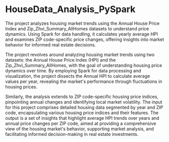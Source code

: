 # HouseData_Analysis_PySpark
The project analyzes housing market trends using the Annual House Price Index and Zip_Zhvi_Summary_AllHomes datasets to understand price dynamics. Using Spark for data handling, it calculates yearly average HPI and examines ZIP code-specific price changes, offering insights into market behavior for informed real estate decisions.

The project revolves around analyzing housing market trends using two datasets: the Annual House Price Index (HPI) and the Zip_Zhvi_Summary_AllHomes, with the goal of understanding housing price dynamics over time. By employing Spark for data processing and visualization, the project dissects the Annual HPI to calculate average values per year, revealing the market's performance through fluctuations in housing prices. 

Similarly, the analysis extends to ZIP code-specific housing price indices, pinpointing annual changes and identifying local market volatility. The input for this project comprises detailed housing data segmented by year and ZIP code, encapsulating various housing price indices and their features. The output is a set of insights that highlight average HPI trends over years and annual price changes per ZIP code, aimed at providing a comprehensive view of the housing market's behavior, supporting market analysis, and facilitating informed decision-making in real estate investments.


